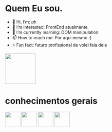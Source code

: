 # Quem Eu sou. 

- 👋 Hi, I’m: ph
- 👀 I’m interested: FrontEnd atualmente
- 🌱 I’m currently learning: DOM manipulation
- 📫 How to reach me: Por aqui mesmo :)
- ⚡ Fun fact: futuro profissional de volei fala dele

<img  src="https://cdn.jsdelivr.net/gh/devicons/devicon@latest/icons/html5/html5-original.svg"
            width=100px
            />

# conhecimentos gerais
<div>
            
<img  src="https://cdn.jsdelivr.net/gh/devicons/devicon@latest/icons/html5/html5-original.svg"
            width=50px
            />
<img src="https://cdn.jsdelivr.net/gh/devicons/devicon@latest/icons/css3/css3-original.svg"
             width=50px
            />
<img src="https://cdn.jsdelivr.net/gh/devicons/devicon@latest/icons/javascript/javascript-original.svg"
            width=50px
            />
<img src="https://cdn.jsdelivr.net/gh/devicons/devicon@latest/icons/figma/figma-original.svg"
             width=50px
            />
        
            
          

</div>
                      
          
          


<!---
PH-CSS/PH-CSS is a ✨ special ✨ repository because its `README.md` (this file) appears on your GitHub profile.
You can click the Preview link to take a look at your changes.
--->

